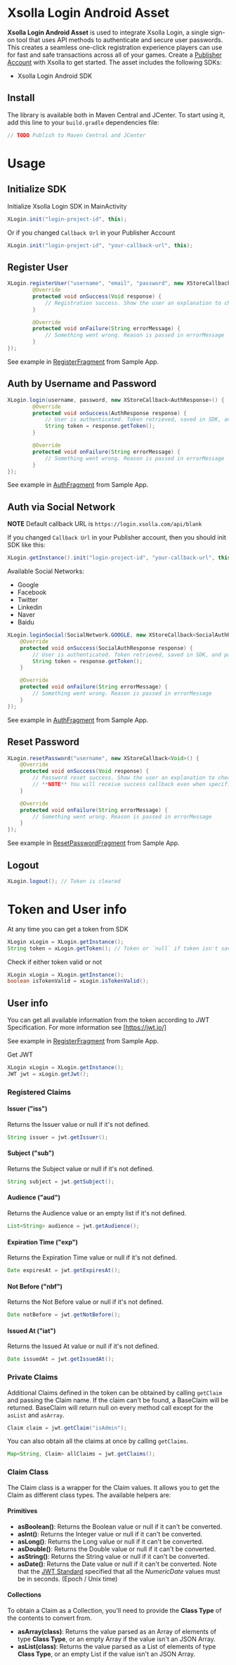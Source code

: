 # Xsolla Login Android Asset

**Xsolla Login Android Asset** is used to integrate Xsolla Login, a single sign-on tool that uses API methods to authenticate and secure user passwords. This creates a seamless one-click registration experience players can use for fast and safe transactions across all of your games. Create a  [Publisher Account](https://publisher.xsolla.com/signup?store_type=sdk) with Xsolla to get started. The asset includes the following SDKs:

* Xsolla Login Android SDK

## Install
The library is available both in Maven Central and JCenter. To start using it, add this line to your `build.gradle` dependencies file:

```groovy
// TODO Publish to Maven Central and JCenter
```

# Usage

## Initialize SDK
Initialize Xsolla Login SDK in MainActivity

```java
XLogin.init("login-project-id", this);
```
Or if you changed `Callback Url` in your Publisher Account
```java
XLogin.init("login-project-id", "your-callback-url", this);
```

## Register User

```java
XLogin.registerUser("username", "email", "password", new XStoreCallback<Void>() {
        @Override
        protected void onSuccess(Void response) {
            // Registration success. Show the user an explanation to check email and confirm account.
        }

        @Override
        protected void onFailure(String errorMessage) {
            // Something went wrong. Reason is passed in errorMessage
        }
});    
```
See example in [RegisterFragment](https://github.com/xsolla/android-store-sdk/blob/master/app/src/main/java/com/xsolla/android/storesdkexample/fragments/RegisterFragment.java) from Sample App.

## Auth by Username and Password

```java
XLogin.login(username, password, new XStoreCallback<AuthResponse>() {
        @Override
        protected void onSuccess(AuthResponse response) {
            // User is authenticated. Token retrieved, saved in SDK, and passed here.       
            String token = response.getToken();     
        }

        @Override
        protected void onFailure(String errorMessage) {
            // Something went wrong. Reason is passed in errorMessage
        }
});    
```
See example in [AuthFragment](https://github.com/xsolla/android-store-sdk/blob/master/app/src/main/java/com/xsolla/android/storesdkexample/fragments/AuthFragment.java) from Sample App.

## Auth via Social Network
**NOTE** Default callback URL is `https://login.xsolla.com/api/blank`

If you changed `Callback Url` in your Publisher account, then you should init SDK like this:
```java
XLogin.getInstance().init("login-project-id", "your-callback-url", this);
```
Available Social Networks:
* Google
* Facebook
* Twitter
* Linkedin
* Naver
* Baidu

```java
XLogin.loginSocial(SocialNetwork.GOOGLE, new XStoreCallback<SocialAuthResponse>() {
    @Override
    protected void onSuccess(SocialAuthResponse response) {
        // User is authenticated. Token retrieved, saved in SDK, and passed here.
        String token = response.getToken();
    }

    @Override
    protected void onFailure(String errorMessage) {
        // Something went wrong. Reason is passed in errorMessage
    }
});    
```
See example in [AuthFragment](https://github.com/xsolla/android-store-sdk/blob/master/app/src/main/java/com/xsolla/android/storesdkexample/fragments/AuthFragment.java) from Sample App.

## Reset Password

```java
XLogin.resetPassword("username", new XStoreCallback<Void>() {
    @Override
    protected void onSuccess(Void response) {
        // Password reset success. Show the user an explanation to check email and set new password.
        // **NOTE** You will receive success callback even when specific user doesn't exist!
    }

    @Override
    protected void onFailure(String errorMessage) {
        // Something went wrong. Reason is passed in errorMessage
    }
});    
```
See example in [ResetPasswordFragment](https://github.com/xsolla/android-store-sdk/blob/master/app/src/main/java/com/xsolla/android/storesdkexample/fragments/ResetPasswordFragment.java) from Sample App.

## Logout
```java
XLogin.logout(); // Token is cleared
```

# Token and User info
At any time you can get a token from SDK
```java
XLogin xLogin = XLogin.getInstance();
String token = xLogin.getToken(); // Token or `null` if token isn't saved
```

Check if either token valid or not
```java
XLogin xLogin = XLogin.getInstance();
boolean isTokenValid = xLogin.isTokenValid();
```

## User info
You can get all available information from the token according to JWT Specification. For more information see [https://jwt.io/]

See example in [RegisterFragment](https://github.com/xsolla/android-store-sdk/blob/master/app/src/main/java/com/xsolla/android/storesdkexample/fragments/RegisterFragment.java) from Sample App.

Get JWT
```java
XLogin xLogin = XLogin.getInstance();
JWT jwt = xLogin.getJwt();
```

### Registered Claims

#### Issuer ("iss")

Returns the Issuer value or null if it's not defined.

```java
String issuer = jwt.getIssuer();
```

#### Subject ("sub")

Returns the Subject value or null if it's not defined.

```java
String subject = jwt.getSubject();
```

#### Audience ("aud")

Returns the Audience value or an empty list if it's not defined.

```java
List<String> audience = jwt.getAudience();
```

#### Expiration Time ("exp")

Returns the Expiration Time value or null if it's not defined.

```java
Date expiresAt = jwt.getExpiresAt();
```

#### Not Before ("nbf")

Returns the Not Before value or null if it's not defined.

```java
Date notBefore = jwt.getNotBefore();
```

#### Issued At ("iat")

Returns the Issued At value or null if it's not defined.

```java
Date issuedAt = jwt.getIssuedAt();
```

### Private Claims

Additional Claims defined in the token can be obtained by calling `getClaim` and passing the Claim name. If the claim can't be found, a BaseClaim will be returned. BaseClaim will return null on every method call except for the `asList` and `asArray`.

```java
Claim claim = jwt.getClaim("isAdmin");
```

You can also obtain all the claims at once by calling `getClaims`.

```java
Map<String, Claim> allClaims = jwt.getClaims();
```

### Claim Class
The Claim class is a wrapper for the Claim values. It allows you to get the Claim as different class types. The available helpers are:

#### Primitives
* **asBoolean()**: Returns the Boolean value or null if it can't be converted.
* **asInt()**: Returns the Integer value or null if it can't be converted.
* **asLong()**: Returns the Long value or null if it can't be converted.
* **asDouble()**: Returns the Double value or null if it can't be converted.
* **asString()**: Returns the String value or null if it can't be converted.
* **asDate()**: Returns the Date value or null if it can't be converted. Note that the [JWT Standard](https://tools.ietf.org/html/rfc7519#section-2) specified that all the *NumericDate* values must be in seconds. (Epoch / Unix time)

#### Collections
To obtain a Claim as a Collection, you'll need to provide the **Class Type** of the contents to convert from.

* **asArray(class)**: Returns the value parsed as an Array of elements of type **Class Type**, or an empty Array if the value isn't an JSON Array.
* **asList(class)**: Returns the value parsed as a List of elements of type **Class Type**, or an empty List if the value isn't an JSON Array.
